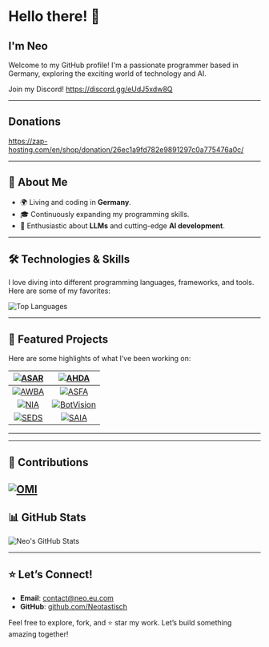 
# Hello there! 👋  
## I'm Neo  

Welcome to my GitHub profile! I'm a passionate programmer based in Germany, exploring the exciting world of technology and AI.  

Join my Discord! 
https://discord.gg/eUdJ5xdw8Q

---

## Donations
https://zap-hosting.com/en/shop/donation/26ec1a9fd782e9891297c0a775476a0c/

---

## 🌟 About Me  

- 🌍 Living and coding in **Germany**.  
- 🎓 Continuously expanding my programming skills.  
- 🤖 Enthusiastic about **LLMs** and cutting-edge **AI development**.  

---

## 🛠️ Technologies & Skills  

I love diving into different programming languages, frameworks, and tools. Here are some of my favorites:  

![Top Languages](https://github-readme-stats.vercel.app/api/top-langs/?username=Neotastisch&layout=compact&theme=tokyonight)  

---

## 🚀 Featured Projects  

Here are some highlights of what I’ve been working on:  

| [![ASAR](https://github-readme-stats.vercel.app/api/pin/?username=Neotastisch&repo=ASAR&theme=tokyonight)](https://github.com/Neotastisch/ASAR) | [![AHDA](https://github-readme-stats.vercel.app/api/pin/?username=Neotastisch&repo=AHDA&theme=tokyonight)](https://github.com/Neotastisch/AHDA) |  
|:----------------------------------------------------------:|:----------------------------------------------------------:|  
| [![AWBA](https://github-readme-stats.vercel.app/api/pin/?username=Neotastisch&repo=AWBA&theme=tokyonight)](https://github.com/Neotastisch/AWBA) | [![ASFA](https://github-readme-stats.vercel.app/api/pin/?username=Neotastisch&repo=ASFA&theme=tokyonight)](https://github.com/Neotastisch/ASFA) |  
| [![NIA](https://github-readme-stats.vercel.app/api/pin/?username=Neotastisch&repo=NIA&theme=tokyonight)](https://github.com/Neotastisch/NIA) | [![BotVision](https://github-readme-stats.vercel.app/api/pin/?username=Neotastisch&repo=BotVision&theme=tokyonight)](https://github.com/Neotastisch/BotVision) |  
| [![SEDS](https://github-readme-stats.vercel.app/api/pin/?username=Neotastisch&repo=SEDS&theme=tokyonight)](https://github.com/Neotastisch/SEDS) |  [![SAIA](https://github-readme-stats.vercel.app/api/pin/?username=Neotastisch&repo=SAIA&theme=tokyonight)](https://github.com/Neotastisch/SAIA) |  
---

---

## 🤝 Contributions

[![OMI](https://github-readme-stats.vercel.app/api/pin/?username=BasedHardware&repo=omi&theme=tokyonight)](https://github.com/BasedHardware/omi)
---

## 📊 GitHub Stats  

![Neo's GitHub Stats](https://github-readme-stats.vercel.app/api?username=Neotastisch&show_icons=true&theme=tokyonight&hide_rank=true)  

---

## ⭐ Let’s Connect!  

- **Email**: [contact@neo.eu.com](mailto:contact@neo.eu.com)  
- **GitHub**: [github.com/Neotastisch](https://github.com/Neotastisch)  

Feel free to explore, fork, and ⭐ star my work. Let’s build something amazing together!  

